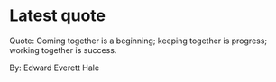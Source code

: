 # Latest quote 

Quote: Coming together is a beginning; keeping together is progress; working together is success. 

By: Edward Everett Hale